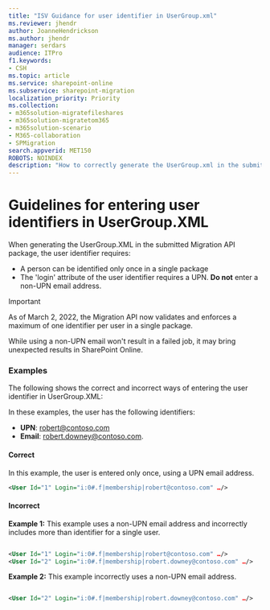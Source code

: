 ```yaml
---
title: "ISV Guidance for user identifier in UserGroup.xml"
ms.reviewer: jhendr
author: JoanneHendrickson
ms.author: jhendr
manager: serdars
audience: ITPro
f1.keywords:
- CSH
ms.topic: article
ms.service: sharepoint-online
ms.subservice: sharepoint-migration
localization_priority: Priority
ms.collection: 
- m365solution-migratefileshares
- m365solution-migratetom365
- m365solution-scenario
- M365-collaboration
- SPMigration
search.appverid: MET150
ROBOTS: NOINDEX
description: "How to correctly generate the UserGroup.xml in the submitted migration package." 
---
```


# Guidelines for entering user identifiers in UserGroup.XML

When generating the UserGroup.XML in the submitted Migration API package, the user identifier requires:

- A person can be identified only once in a single package
- The 'login' attribute of the user identifier requires a UPN. **Do not** enter a non-UPN email address.
 
 
>[!Important]
> As of March 2, 2022, the Migration API now validates and enforces a maximum of one identifier per user in a single package. 
>
>While using a non-UPN email won't result in a failed job, it may bring unexpected results in SharePoint Online.

 
### Examples

The following shows the correct and incorrect ways of entering the user identifier in UserGroup.XML: 

In these examples, the user has the following identifiers:

- **UPN**: robert@contoso.com
- **Email**: robert.downey@contoso.com. 



#### **Correct**

In this example, the user is entered only once, using a UPN email address.

```xml
<User Id="1" Login="i:0#.f|membership|robert@contoso.com" …/>

```
 
#### **Incorrect**

**Example 1:** This example uses a non-UPN email address and incorrectly includes more than identifier for a single user.

```xml

<User Id="1" Login="i:0#.f|membership|robert@contoso.com" …/>
<User Id="2" Login="i:0#.f|membership|robert.downey@contoso.com" …/>

```

 
**Example 2:** This example incorrectly uses a non-UPN email address.

```xml

<User Id="2" Login="i:0#.f|membership|robert.downey@contoso.com" …/>

```

